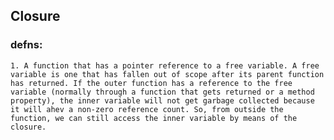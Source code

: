 ## Closure
### defns:
	1. A function that has a pointer reference to a free variable. A free variable is one that has fallen out of scope after its parent function has returned. If the outer function has a reference to the free variable (normally through a function that gets returned or a method property), the inner variable will not get garbage collected because it will ahev a non-zero reference count. So, from outside the function, we can still access the inner variable by means of the closure.
